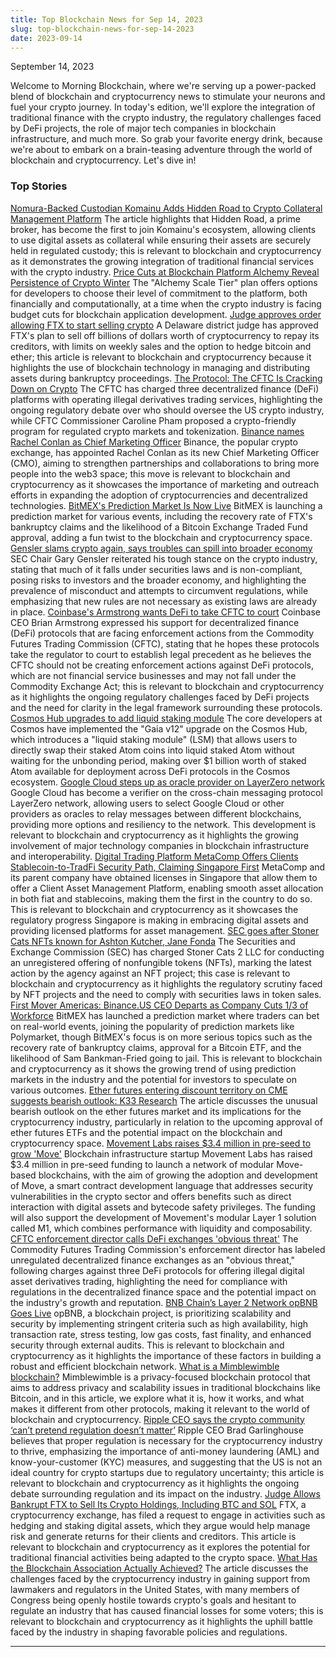 ```yaml
---
title: Top Blockchain News for Sep 14, 2023
slug: top-blockchain-news-for-sep-14-2023
date: 2023-09-14
---
```


September 14, 2023

Welcome to Morning Blockchain, where we're serving up a power-packed blend of blockchain and cryptocurrency news to stimulate your neurons and fuel your crypto journey. In today's edition, we'll explore the integration of traditional finance with the crypto industry, the regulatory challenges faced by DeFi projects, the role of major tech companies in blockchain infrastructure, and much more. So grab your favorite energy drink, because we're about to embark on a brain-teasing adventure through the world of blockchain and cryptocurrency. Let's dive in!

### Top Stories
[Nomura-Backed Custodian Komainu Adds Hidden Road to Crypto Collateral Management Platform](https://www.coindesk.com/business/2023/09/13/nomura-backed-custodian-komainu-adds-hidden-road-to-crypto-collateral-management-platform/?utm_medium=referral&utm_source=rss&utm_campaign=headlines/)
The article highlights that Hidden Road, a prime broker, has become the first to join Komainu's ecosystem, allowing clients to use digital assets as collateral while ensuring their assets are securely held in regulated custody; this is relevant to blockchain and cryptocurrency as it demonstrates the growing integration of traditional financial services with the crypto industry.
[Price Cuts at Blockchain Platform Alchemy Reveal Persistence of Crypto Winter](https://www.coindesk.com/tech/2023/09/07/price-cuts-at-blockchain-platform-alchemy-reveal-persistence-of-crypto-winter/?utm_medium=referral&utm_source=rss&utm_campaign=headlines/)
The "Alchemy Scale Tier" plan offers options for developers to choose their level of commitment to the platform, both financially and computationally, at a time when the crypto industry is facing budget cuts for blockchain application development.
[Judge approves order allowing FTX to start selling crypto](https://www.theblock.co/post/250876/judge-approves-order-allowing-ftx-to-start-selling-crypto?utm_source=rss&utm_medium=rss/)
A Delaware district judge has approved FTX's plan to sell off billions of dollars worth of cryptocurrency to repay its creditors, with limits on weekly sales and the option to hedge bitcoin and ether; this article is relevant to blockchain and cryptocurrency because it highlights the use of blockchain technology in managing and distributing assets during bankruptcy proceedings.
[The Protocol: The CFTC Is Cracking Down on Crypto](https://www.coindesk.com/tech/2023/09/13/the-protocol-the-cftc-is-cracking-down-on-crypto/?utm_medium=referral&utm_source=rss&utm_campaign=headlines/)
The CFTC has charged three decentralized finance (DeFi) platforms with operating illegal derivatives trading services, highlighting the ongoing regulatory debate over who should oversee the US crypto industry, while CFTC Commissioner Caroline Pham proposed a crypto-friendly program for regulated crypto markets and tokenization.
[Binance names Rachel Conlan as Chief Marketing Officer](https://www.theblock.co/post/250849/binance-names-rachel-conlan-as-chief-marketing-officer?utm_source=rss&utm_medium=rss/)
Binance, the popular crypto exchange, has appointed Rachel Conlan as its new Chief Marketing Officer (CMO), aiming to strengthen partnerships and collaborations to bring more people into the web3 space; this move is relevant to blockchain and cryptocurrency as it showcases the importance of marketing and outreach efforts in expanding the adoption of cryptocurrencies and decentralized technologies.
[BitMEX's Prediction Market Is Now Live](https://www.coindesk.com/markets/2023/09/13/bitmexs-prediction-market-is-now-live/?utm_medium=referral&utm_source=rss&utm_campaign=headlines/)
BitMEX is launching a prediction market for various events, including the recovery rate of FTX's bankruptcy claims and the likelihood of a Bitcoin Exchange Traded Fund approval, adding a fun twist to the blockchain and cryptocurrency space.
[Gensler slams crypto again, says troubles can spill into broader economy](https://www.theblock.co/post/250869/secs-gensler-slams-crypto-again-says-troubles-can-spill-into-broader-economy?utm_source=rss&utm_medium=rss/)
SEC Chair Gary Gensler reiterated his tough stance on the crypto industry, stating that much of it falls under securities laws and is non-compliant, posing risks to investors and the broader economy, and highlighting the prevalence of misconduct and attempts to circumvent regulations, while emphasizing that new rules are not necessary as existing laws are already in place.
[Coinbase's Armstrong wants DeFi to take CFTC to court](https://www.theblock.co/post/250898/coinbases-armstrong-wants-defi-to-take-cftc-to-court?utm_source=rss&utm_medium=rss/)
Coinbase CEO Brian Armstrong expressed his support for decentralized finance (DeFi) protocols that are facing enforcement actions from the Commodity Futures Trading Commission (CFTC), stating that he hopes these protocols take the regulator to court to establish legal precedent as he believes the CFTC should not be creating enforcement actions against DeFi protocols, which are not financial service businesses and may not fall under the Commodity Exchange Act; this is relevant to blockchain and cryptocurrency as it highlights the ongoing regulatory challenges faced by DeFi projects and the need for clarity in the legal framework surrounding these protocols.
[Cosmos Hub upgrades to add liquid staking module](https://www.theblock.co/post/250773/cosmos-hub-liquid-staking?utm_source=rss&utm_medium=rss/)
The core developers at Cosmos have implemented the "Gaia v12" upgrade on the Cosmos Hub, which introduces a "liquid staking module" (LSM) that allows users to directly swap their staked Atom coins into liquid staked Atom without waiting for the unbonding period, making over $1 billion worth of staked Atom available for deployment across DeFi protocols in the Cosmos ecosystem.
[Google Cloud steps up as oracle provider on LayerZero network](https://www.theblock.co/post/250829/google-cloud-steps-up-as-oracle-provider-on-layerzero-network?utm_source=rss&utm_medium=rss/)
Google Cloud has become a verifier on the cross-chain messaging protocol LayerZero network, allowing users to select Google Cloud or other providers as oracles to relay messages between different blockchains, providing more options and resiliency to the network. This development is relevant to blockchain and cryptocurrency as it highlights the growing involvement of major technology companies in blockchain infrastructure and interoperability.
[Digital Trading Platform MetaComp Offers Clients Stablecoin-to-TradFi Security Path, Claiming Singapore First](https://www.coindesk.com/business/2023/09/13/digital-trading-platform-metacomp-offers-clients-stablecoin-to-tradfi-security-path-claiming-singapore-first/?utm_medium=referral&utm_source=rss&utm_campaign=headlines/)
MetaComp and its parent company have obtained licenses in Singapore that allow them to offer a Client Asset Management Platform, enabling smooth asset allocation in both fiat and stablecoins, making them the first in the country to do so. This is relevant to blockchain and cryptocurrency as it showcases the regulatory progress Singapore is making in embracing digital assets and providing licensed platforms for asset management.
[SEC goes after Stoner Cats NFTs known for Ashton Kutcher, Jane Fonda](https://www.theblock.co/post/250820/sec-goes-after-stoner-cats-nft-show-known-for-ashton-kutcher-and-jane-fonda?utm_source=rss&utm_medium=rss/)
The Securities and Exchange Commission (SEC) has charged Stoner Cats 2 LLC for conducting an unregistered offering of nonfungible tokens (NFTs), marking the latest action by the agency against an NFT project; this case is relevant to blockchain and cryptocurrency as it highlights the regulatory scrutiny faced by NFT projects and the need to comply with securities laws in token sales.
[First Mover Americas: Binance.US CEO Departs as Company Cuts 1/3 of Workforce](https://www.coindesk.com/markets/2023/09/13/first-mover-americas-binanceus-ceo-departs-as-company-cuts-13-of-workforce/?utm_medium=referral&utm_source=rss&utm_campaign=headlines/)
BitMEX has launched a prediction market where traders can bet on real-world events, joining the popularity of prediction markets like Polymarket, though BitMEX's focus is on more serious topics such as the recovery rate of bankruptcy claims, approval for a Bitcoin ETF, and the likelihood of Sam Bankman-Fried going to jail. This is relevant to blockchain and cryptocurrency as it shows the growing trend of using prediction markets in the industry and the potential for investors to speculate on various outcomes.
[Ether futures entering discount territory on CME suggests bearish outlook: K33 Research](https://www.theblock.co/post/250795/suspicious-bearish-ether-outlook-cme-k33-research?utm_source=rss&utm_medium=rss/)
The article discusses the unusual bearish outlook on the ether futures market and its implications for the cryptocurrency industry, particularly in relation to the upcoming approval of ether futures ETFs and the potential impact on the blockchain and cryptocurrency space.
[Movement Labs raises $3.4 million in pre-seed to grow 'Move'](https://www.theblock.co/post/250084/movement-labs-raises-3-4-million-in-pre-seed-to-grow-move?utm_source=rss&utm_medium=rss/)
Blockchain infrastructure startup Movement Labs has raised $3.4 million in pre-seed funding to launch a network of modular Move-based blockchains, with the aim of growing the adoption and development of Move, a smart contract development language that addresses security vulnerabilities in the crypto sector and offers benefits such as direct interaction with digital assets and bytecode safety privileges. The funding will also support the development of Movement's modular Layer 1 solution called M1, which combines performance with liquidity and composability.
[CFTC enforcement director calls DeFi exchanges 'obvious threat'](https://www.theblock.co/post/250908/cftc-enforcement-director-calls-defi-exchanges-obvious-threat?utm_source=rss&utm_medium=rss/)
The Commodity Futures Trading Commission's enforcement director has labeled unregulated decentralized finance exchanges as an "obvious threat," following charges against three DeFi protocols for offering illegal digital asset derivatives trading, highlighting the need for compliance with regulations in the decentralized finance space and the potential impact on the industry's growth and reputation.
[BNB Chain’s Layer 2 Network opBNB Goes Live](https://www.coindesk.com/tech/2023/09/13/bnb-chains-layer-2-network-opbnb-goes-live/?utm_medium=referral&utm_source=rss&utm_campaign=headlines/)
opBNB, a blockchain project, is prioritizing scalability and security by implementing stringent criteria such as high availability, high transaction rate, stress testing, low gas costs, fast finality, and enhanced security through external audits. This is relevant to blockchain and cryptocurrency as it highlights the importance of these factors in building a robust and efficient blockchain network.
[What is a Mimblewimble blockchain?](https://www.theblock.co/learn/249519/what-is-a-mimblewimble-blockchain?utm_source=rss&utm_medium=rss/)
Mimblewimble is a privacy-focused blockchain protocol that aims to address privacy and scalability issues in traditional blockchains like Bitcoin, and in this article, we explore what it is, how it works, and what makes it different from other protocols, making it relevant to the world of blockchain and cryptocurrency.
[Ripple CEO says the crypto community ‘can’t pretend regulation doesn’t matter’](https://www.theblock.co/post/250742/ripple-ceo-says-the-crypto-community-cant-pretend-regulation-doesnt-matter?utm_source=rss&utm_medium=rss/)
Ripple CEO Brad Garlinghouse believes that proper regulation is necessary for the cryptocurrency industry to thrive, emphasizing the importance of anti-money laundering (AML) and know-your-customer (KYC) measures, and suggesting that the US is not an ideal country for crypto startups due to regulatory uncertainty; this article is relevant to blockchain and cryptocurrency as it highlights the ongoing debate surrounding regulation and its impact on the industry.
[Judge Allows Bankrupt FTX to Sell Its Crypto Holdings, Including BTC and SOL](https://www.coindesk.com/policy/2023/09/13/judge-allows-bankrupt-ftx-to-sell-its-crypto-holdings-including-btc-and-sol/?utm_medium=referral&utm_source=rss&utm_campaign=headlines/)
FTX, a cryptocurrency exchange, has filed a request to engage in activities such as hedging and staking digital assets, which they argue would help manage risk and generate returns for their clients and creditors. This article is relevant to blockchain and cryptocurrency as it explores the potential for traditional financial activities being adapted to the crypto space.
[What Has the Blockchain Association Actually Achieved?](https://www.coindesk.com/consensus-magazine/2023/09/13/what-has-the-blockchain-association-actually-achieved/?utm_medium=referral&utm_source=rss&utm_campaign=headlines/)
The article discusses the challenges faced by the cryptocurrency industry in gaining support from lawmakers and regulators in the United States, with many members of Congress being openly hostile towards crypto's goals and hesitant to regulate an industry that has caused financial losses for some voters; this is relevant to blockchain and cryptocurrency as it highlights the uphill battle faced by the industry in shaping favorable policies and regulations.

---
